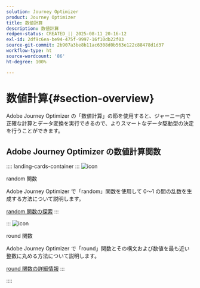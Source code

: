 ```yaml
---
solution: Journey Optimizer
product: Journey Optimizer
title: 数値計算
description: 数値計算
redpen-status: CREATED_||_2025-08-11_20-16-12
exl-id: 2df9c6ea-be94-475f-9997-16f10db22f03
source-git-commit: 2b907a3be8b11ac6308d0b563e122c88478d1d37
workflow-type: ht
source-wordcount: '86'
ht-degree: 100%

---
```


# 数値計算{#section-overview}

Adobe Journey Optimizer の「数値計算」の節を使用すると、ジャーニー内で正確な計算とデータ変換を実行できるので、よりスマートなデータ駆動型の決定を行うことができます。

## Adobe Journey Optimizer の数値計算関数

:::: landing-cards-container
:::
![icon](https://cdn.experienceleague.adobe.com/icons/code-branch.svg?lang=ja)

random 関数

Adobe Journey Optimizer で「random」関数を使用して 0～1 の間の乱数を生成する方法について説明します。

[random 関数の探索](../using/building-journeys/functions/functionrandom.md)
:::

:::
![icon](https://cdn.experienceleague.adobe.com/icons/code-branch.svg?lang=ja)

round 関数

Adobe Journey Optimizer で「round」関数とその構文および数値を最も近い整数に丸める方法について説明します。

[round 関数の詳細情報](../using/building-journeys/functions/functionround.md)
:::

::::
